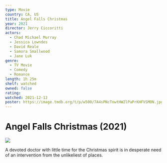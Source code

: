 ```yaml
---
type: Movie
country: CA, US
title: Angel Falls Christmas
year: 2021
director: Jerry Ciccoritti
actors:
  - Chad Michael Murray
  - Jessica Lowndes
  - David Reale
  - Samora Smallwood
  - Jane Luk
genre:
  - TV Movie
  - Comedy
  - Romance
length: 1h 25m
shelf: watched
owned: false
rating:
watched: 2021-12-12
poster: https://image.tmdb.org/t/p/w500/7A4sPNcTnwtHW2lPaPrKHFVSMON.jpg
---
```


# Angel Falls Christmas (2021)

![](https://image.tmdb.org/t/p/w500/7A4sPNcTnwtHW2lPaPrKHFVSMON.jpg)

A devoted doctor with little time for the Christmas spirit is in desperate need of an intervention from the unlikeliest of places.